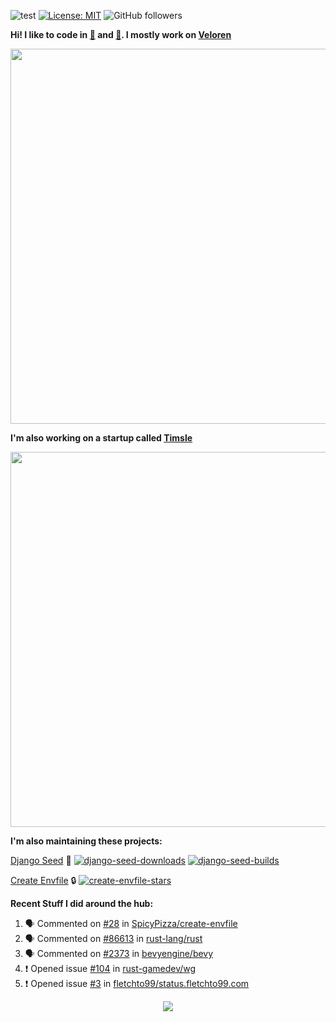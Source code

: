 ![test](https://hits.seeyoufarm.com/api/count/incr/badge.svg?url=https://github.com/AngelOnFira)
[![License: MIT](https://img.shields.io/badge/License-MIT-yellow.svg)](https://opensource.org/licenses/MIT)
![GitHub followers](https://img.shields.io/github/followers/angelonfira?style=social)

**Hi! I like to code in [:crab:](https://www.rust-lang.org/) and [:snake:](https://www.python.org/). I mostly work on [Veloren](https://veloren.net)**

<p align="center">
  <img width="600" src="https://media.discordapp.net/attachments/444005079410802699/730566298073038949/rsz_5f0656b6aa176.png">
</p>

**I'm also working on a startup called [Timsle](https://timsle.com)**

<p align="center">
  <img width="600" src="https://media.discordapp.net/attachments/444005079410802699/730566842674053130/rsz_5f0657242abb4.png">
</p>

**I'm also maintaining these projects:**

[Django Seed](https://github.com/Brobin/django-seed)
:seedling:
[![django-seed-downloads](https://pepy.tech/badge/django-seed)](https://pepy.tech/project/django-seed)
[![django-seed-builds](https://github.com/Brobin/django-seed/workflows/Test/badge.svg)](https://github.com/Brobin/django-seed)

[Create Envfile](https://github.com/SpicyPizza/create-envfile)
:lock:
[![create-envfile-stars](https://img.shields.io/github/stars/SpicyPizza/create-envfile?style=social)](https://github.com/SpicyPizza/create-envfile)

**Recent Stuff I did around the hub:**

<!--START_SECTION:activity-->
1. 🗣 Commented on [#28](https://github.com/SpicyPizza/create-envfile/issues/28) in [SpicyPizza/create-envfile](https://github.com/SpicyPizza/create-envfile)
2. 🗣 Commented on [#86613](https://github.com/rust-lang/rust/issues/86613) in [rust-lang/rust](https://github.com/rust-lang/rust)
3. 🗣 Commented on [#2373](https://github.com/bevyengine/bevy/issues/2373) in [bevyengine/bevy](https://github.com/bevyengine/bevy)
4. ❗️ Opened issue [#104](https://github.com/rust-gamedev/wg/issues/104) in [rust-gamedev/wg](https://github.com/rust-gamedev/wg)
5. ❗️ Opened issue [#3](https://github.com/fletchto99/status.fletchto99.com/issues/3) in [fletchto99/status.fletchto99.com](https://github.com/fletchto99/status.fletchto99.com)
<!--END_SECTION:activity-->

<p align="center">
  <img src="https://github-profile-trophy.vercel.app/?username=angelonfira&column=4&theme=nord&margin-w=15&margin-h=15">
</p>
